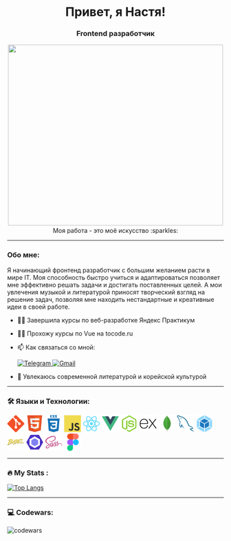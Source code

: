 <div id="header" align="center">
  <h1>Привет, я Настя!</h1>
  <h3>Frontend разработчик</h3>
  <div align="center">
    <img src="https://media.tenor.com/AlUkiGkR2j8AAAAC/new-game-ahagon-umiko-programming.gif" width="500" height="420"/>
  </div>
  <quote>Моя работа - это моё искусство :sparkles:</quote>
</div>

---

### Обо мне:
Я начинающий фронтенд разработчик с большим желанием расти в мире IT. Моя способность быстро учиться и адаптироваться позволяет мне эффективно решать задачи и достигать поставленных целей. А мои увлечения музыкой и литературой приносят творческий взгляд на решение задач, позволяя мне находить нестандартные и креативные идеи в своей работе.

- :woman_student: Завершила курсы по веб-разработке Яндекс Практикум
- :woman_technologist: Прохожу курсы по Vue на tocode.ru
- :mailbox: Как связаться со мной:
  
  <div>
    <a href="https://t.me/Anastasia_Niii">
      <img src="https://img.shields.io/badge/Telegram-2CA5E0?style=for-the-badge&logo=telegram&logoColor=white" title="Telegram" alt="Telegram">
    </a>
    <a href="mailto:a.nistratova14@gmail.com">
      <img src="https://img.shields.io/badge/Gmail-D14836?style=for-the-badge&logo=gmail&logoColor=white" title="Gmail" alt="Gmail">
    </a>
  </div>

- :raised_hands: Увлекаюсь современной литературой и корейской культурой
---

### 🛠 Языки и Технологии:
<div>
  <img src="https://github.com/devicons/devicon/blob/master/icons/git/git-original.svg" title="Git" alt="Git" width="40" height="40" />
  <img src="https://github.com/devicons/devicon/blob/master/icons/html5/html5-original.svg" title="HTML5" alt="HTML5" width="40" height="40" />
  <img src="https://github.com/devicons/devicon/blob/master/icons/css3/css3-plain-wordmark.svg" title="CSS3" alt="CSS3" width="40" height="40" />
  <img src="https://github.com/devicons/devicon/blob/master/icons/javascript/javascript-original.svg" title="JavaScript" alt="JavaScript" width="40" height="40" />
  <img src="https://github.com/devicons/devicon/blob/master/icons/react/react-original.svg" title="React" alt="React" width="40" height="40" />
  <img src="https://github.com/devicons/devicon/blob/master/icons/vuejs/vuejs-original.svg" title="Vue" alt="Vue" width="40" height="40" />
  <img src="https://github.com/devicons/devicon/blob/master/icons/nodejs/nodejs-original.svg" title="Node.js" alt="Node.js" width="40" height="40" />
  <img src="https://github.com/devicons/devicon/blob/master/icons/express/express-original.svg" title="Express" alt="Express" width="40" height="40" />
  <img src="https://github.com/devicons/devicon/blob/master/icons/mongodb/mongodb-original.svg" title="MongoDB" alt="MongoDB" width="40" height="40" />
  <img src="https://github.com/devicons/devicon/blob/master/icons/mysql/mysql-original.svg" title="MySQL" alt="MySQL" width="40" height="40" />
  <img src="https://github.com/devicons/devicon/blob/master/icons/webpack/webpack-original.svg" title="Webpack" alt="Webpack" width="40" height="40" />
  <img src="https://github.com/devicons/devicon/blob/master/icons/babel/babel-original.svg" title="Babel" alt="Babel" width="40" height="40" />
  <img src="https://github.com/devicons/devicon/blob/master/icons/eslint/eslint-original.svg" title="Eslint" alt="Eslint" width="40" height="40" />
  <img src="https://github.com/devicons/devicon/blob/master/icons/sass/sass-original.svg" title="SASS" alt="SASS" width="40" height="40" />
  <img src="https://github.com/devicons/devicon/blob/master/icons/figma/figma-original.svg" title="Figma" alt="Figma" width="40" height="40" />
  <!--
  <img src="" title="" alt="" width="40" height="40" />
  -->
</div>

---

### :fire: My Stats :
[![Top Langs](https://github-readme-stats.vercel.app/api/top-langs/?username=Anastasiia-Nist)](https://github.com/anuraghazra/github-readme-stats)

---

### 💻 Codewars:

![codewars](https://www.codewars.com/users/Anastasiia-Nist/badges/large)

